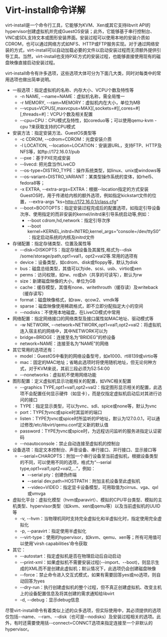 # Virt-install命令详解

virt-install是一个命令行工具，它能够为KVM、Xen或其它支持libvrit API的hypervisor创建虚拟机并完成GuestOS安装；此外，它能够基于串行控制台、VNC或SDL支持文本或图形安装界面。安装过程可以使用本地的安装介质如CDROM，也可以通过网络方式如NFS、HTTP或FTP服务实现。对于通过网络安装的方式，virt-install可以自动加载必要的文件以启动安装过程而无须额外提供引导工具。当然，virt-install也支持PXE方式的安装过程，也能够直接使用现有的磁盘映像直接启动安装过程。  


virt-install命令有许多选项，这些选项大体可分为下面几大类，同时对每类中的常用选项也做出简单说明。  
- 一般选项：指定虚拟机的名称、内存大小、VCPU个数及特性等  
   - -n NAME, --name=NAME：虚拟机名称，需全局惟一    
   - -r MEMORY, --ram=MEMORY：虚拟机内在大小，单位为MB  
   - --vcpus=VCPUS[,maxvcpus=MAX][,sockets=#][,cores=#][,threads=#]：VCPU个数及相关配置  
   - --cpu=CPU：CPU模式及特性，如coreduo等；可以使用qemu-kvm -cpu ?来获取支持的CPU模式  
- 安装方法：指定安装方法、GuestOS类型等  
   - -c CDROM, --cdrom=CDROM：光盘安装介质  
   - -l LOCATION, --location=LOCATION：安装源URL，支持FTP、HTTP及NFS等，如ftp://172.16.0.1/pub  
   - --pxe：基于PXE完成安装  
   - --livecd: 把光盘当作LiveCD  
   - --os-type=DISTRO_TYPE：操作系统类型，如linux、unix或windows等  
   - --os-variant=DISTRO_VARIANT：某类型操作系统的变体，如rhel5、fedora8等；  
   - -x EXTRA, --extra-args=EXTRA：根据--location指定的方式安装GuestOS时，用于传递给内核的额外选项，例如指定kickstart文件的位置，--extra-args "ks=http://172.16.0.1/class.cfg"  
   - --boot=BOOTOPTS：指定安装过程完成后的配置选项，如指定引导设备次序、使用指定的而非安装的kernel/initrd来引导系统启动等,例如：  
      - --boot  cdrom,hd,network：指定引导次序  
      - --boot kernel=KERNEL,initrd=INITRD,kernel_args=”console=/dev/ttyS0”：指定启动系统的内核及initrd文件  
- 存储配置：指定存储类型、位置及属性等  
   - --disk=DISKOPTS：指定存储设备及其属性,格式为--disk /some/storage/path,opt1=val1，opt2=val2等.常用的选项有  
   - device：设备类型，如cdrom、disk或floppy等，默认为disk  
   - bus：磁盘总结类型，其值可以为ide、scsi、usb、virtio或xen  
   - perms：访问权限，如rw、ro或sh（共享的可读写），默认为rw  
   - size：新建磁盘映像的大小，单位为GB  
   - cache：缓存模型，其值有none、writethrouth（缓存读）及writeback（缓存读写）  
   - format：磁盘映像格式，如raw、qcow2、vmdk等  
   - sparse：磁盘映像使用稀疏格式，即不立即分配指定大小的空间  
   - --nodisks：不使用本地磁盘，在LiveCD模式中常用  
- 网络配置：指定网络接口的网络类型及接口属性如MAC地址、驱动模式等  
   - -w NETWORK, --network=NETWORK,opt1=val1,opt2=val2：将虚拟机连入宿主机的网络中，其中NETWORK可以为  
   - bridge=BRIDGE：连接至名为“BRIDEG”的桥设备  
   - network=NAME：连接至名为“NAME”的网络  
- 其它常用的选项还有：  
   - model：GuestOS中看到的网络设备型号，如e1000、rtl8139或virtio等  
   - mac：固定的MAC地址；省略此选项时将使用随机地址，但无论何种方式，对于KVM来说，其前三段必须为52:54:00  
   - --nonetworks：虚拟机不使用网络功能  
- 图形配置：定义虚拟机显示功能相关的配置，如VNC相关配置  
   - --graphics TYPE,opt1=val1,opt2=val2：指定图形显示相关的配置，此选项不会配置任何显示硬件（如显卡），而是仅指定虚拟机启动后对其进行访问的接口  
   - TYPE：指定显示类型，可以为vnc、sdl、spice或none等，默认为vnc  
   - port：TYPE为vnc或spice时其监听的端口  
   - listen：TYPE为vnc或spice时所监听的IP地址，默认为127.0.0.1，可以通过修改/etc/libvirt/qemu.conf定义新的默认值  
   - password：TYPE为vnc或spice时，为远程访问监听的服务进指定认证密码  
   - --noautoconsole：禁止自动连接至虚拟机的控制台  
- 设备选项：指定文本控制台、声音设备、串行接口、并行接口、显示接口等  
   - --serial=CHAROPTS：附加一个串行设备至当前虚拟机，根据设备类型的不同，可以使用不同的选项，格式为“--serial type,opt1=val1,opt2=val2,...”，例如：  
      - --serial pty：创建伪终端  
      - --serial dev,path=HOSTPATH：附加主机设备至此虚拟机   
      - --video=VIDEO：指定显卡设备模型，可用取值为cirrus、vga、qxl或vmvga  
- 虚拟化平台：虚拟化模型（hvm或paravirt）、模拟的CPU平台类型、模拟的主机类型、hypervisor类型（如kvm、xen或qemu等）以及当前虚拟机的UUID等  
   - -v, --hvm：当物理机同时支持完全虚拟化和半虚拟化时，指定使用完全虚拟化  
   - -p, --paravirt：指定使用半虚拟化  
   - --virt-type：使用的hypervisor，如kvm、qemu、xen等；所有可用值可以使用’virsh capabilities’命令获取  
- 其它：  
   - --autostart：指定虚拟机是否在物理启动后自动启动  
   - --print-xml：如果虚拟机不需要安装过程(--import、--boot)，则显示生成的XML而不是创建此虚拟机；默认情况下，此选项仍会创建磁盘映像  
   - --force：禁止命令进入交互式模式，如果有需要回答yes或no选项，则自动回答为yes  
   - --dry-run：执行创建虚拟机的整个过程，但不真正创建虚拟机、改变主机上的设备配置信息及将其创建的需求通知给libvirt  
   - -d, --debug：显示debug信息  


尽管virt-install命令有着类似上述的众多选项，但实际使用中，其必须提供的选项仅包括--name、--ram、--disk（也可是--nodisks）及安装过程相关的选项。此外，有时还需要使用括--connect=CONNCT选项来指定连接至一个非默认的hypervisor。  
